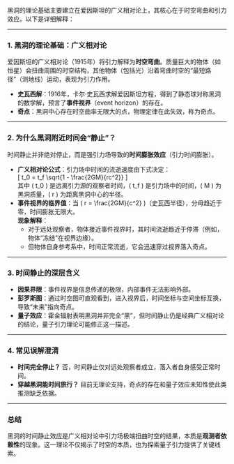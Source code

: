 黑洞的理论基础主要建立在爱因斯坦的广义相对论上，其核心在于时空弯曲和引力效应。以下是详细解释：

---

### **1. 黑洞的理论基础：广义相对论**
爱因斯坦的广义相对论（1915年）将引力解释为**时空弯曲**。质量巨大的物体（如恒星）会扭曲周围的时空结构，其他物体（包括光）沿着弯曲时空的“最短路径”（测地线）运动，表现为引力作用。  
- **史瓦西解**：1916年，卡尔·史瓦西求解爱因斯坦方程，得到了静态球对称黑洞的数学解，预言了**事件视界**（event horizon）的存在。  
- **奇点**：黑洞中心存在时空曲率无限大的点，物理定律在此失效，称为奇点。

---

### **2. 为什么黑洞附近时间会“静止”？**
时间静止并非绝对停止，而是强引力场导致的**时间膨胀效应**（引力时间膨胀）。  
- **广义相对论公式**：引力场中时间的流逝速度由下式决定：  
  \[
  t_0 = t_f \sqrt{1 - \frac{2GM}{rc^2}}
  \]  
  其中 \( t_0 \) 是远离引力源的观察者时间，\( t_f \) 是引力场中的时间，\( M \) 为黑洞质量，\( r \) 为距离黑洞中心的半径。  
- **事件视界的临界值**：当 \( r = \frac{2GM}{c^2} \)（史瓦西半径），分母趋近于零，时间膨胀无限大。  
  **现象解释**：  
  - 对于远处观察者，物体接近事件视界时，其时间流逝趋近于停滞（例如，物体“冻结”在视界边缘）。  
  - 但物体自身参考系中，时间正常流逝，它会迅速穿过视界落入奇点。

---

### **3. 时间静止的深层含义**
- **因果界限**：事件视界是信息传递的极限，内部事件无法影响外部。  
- **彭罗斯图**：通过时空图可直观看到，进入视界后，时间坐标与空间坐标互换，导致“未来”指向奇点。  
- **量子效应**：霍金辐射表明黑洞并非完全“黑”，但时间静止仍是经典广义相对论的结论，量子引力理论可能修正这一描述。

---

### **4. 常见误解澄清**
- **时间完全停止？** 否，时间静止仅对远处观察者成立，落入者自身感受正常时间。  
- **穿越黑洞能时间旅行？** 目前无理论支持，奇点的存在和量子效应未知性使此类推测缺乏依据。

---

### **总结**
黑洞的时间静止效应是广义相对论中引力场极端扭曲时空的结果，本质是**观测者依赖性**的现象。这一理论不仅揭示了时空的本质，也为探索量子引力提供了关键线索。